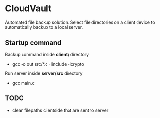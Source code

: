 # CloudVault

Automated file backup solution. Select file directories on a client device to automatically backup to a local server.

## Startup command 
Backup command inside **client/** directory
- gcc -o out src/*.c -Iinclude -lcrypto

Run server inside **server/src** directory
- gcc main.c

## TODO 
- clean filepaths clientside that are sent to server 
